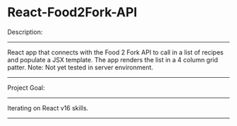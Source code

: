 # React-Food2Fork-API
Description:
***
React app that connects with the Food 2 Fork API to call in a list of recipes and populate a JSX template. The app renders the list in a 4 column grid patter. Note: Not yet tested in server environment.
***
Project Goal:
***
Iterating on React v16 skills.
***
